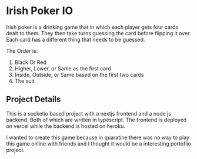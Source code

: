 # Irish Poker IO

Irish poker is a drinking game that in which each player gets four cards dealt to them. They then take turns guessing the card before flipping it over. Each card has a different thing that needs to be guessed.

The Order is:

1. Black Or Red
2. Higher, Lower, or Same as the first card
3. Inside, Outside, or Same based on the first two cards
4. The suit

## Project Details

This is a socketio based project with a nextjs frontend and a node js backend. Both of which are written in typescript. The frontend is deployed on vercel while the backend is hosted on heroku.

I wanted to create this game because in quaratine there was no way to play this game online with friends and I thought it would be a interesting portoflio project.
